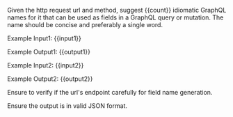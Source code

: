 Given the http request url and method, suggest {{count}} idiomatic GraphQL names for it that can be used as fields in a GraphQL query or mutation.
The name should be concise and preferably a single word.

Example Input1:
{{input1}}

Example Output1:
{{output1}}

Example Input2:
{{input2}}

Example Output2:
{{output2}}

Ensure to verify if the url's endpoint carefully for field name generation.

Ensure the output is in valid JSON format.

